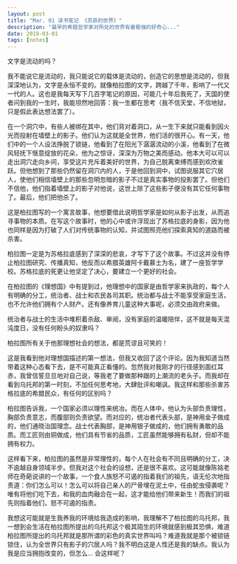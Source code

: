 ```yaml
---
layout: post
title: "Mar. 01 读书笔记 《苏菲的世界》"
description: "最早的希腊哲学家对所处的世界有着极强的好奇心..."
date: 2019-03-01
tags: [notes]
---
```


文字是流动的吗？

我不能说它是流动的，我只能说它的载体是流动的，创造它的思想是流动的，但我深深地认为，文字是永恒不变的。就像柏拉图的文字，跨越了千年，影响了一代又一代的人。这也是我每天写下几百字笔记的原因，可能几十年后我死了，天国的使者问到我的一生时，我能坦然地回答：我一生都在思考（我不信天堂，不信地狱，只是假此表达想法罢了）。

在一个洞穴中，有些人被绑在其中，他们背对着洞口，从一生下来就只能看到因火光而投射在墙壁上的影子。他们认为这就是全世界，他们活的很开心。有一天，他们中的一个人设法挣脱了锁链，他看到了在阳光下潺潺流动的小溪，他看到了在微风轻抚下惬意绽放的花朵，他为之惊讶，深深为万物之美而感动。他本大可以可以走出洞穴走向乡间，享受这片充斥着美好的世界，为自己脱离束缚而感到欢欣雀跃。但他想到了那些仍然留在洞穴内的人，于是他回到洞中，试图说服其它穴居人，使他们相信墙壁上的那些忽明忽暗的影子不过是真实事物的投影罢了。但他们不信他，他们指着墙壁上的影子对他说，这世上除了这些影子便没有其它任何事物了。最后，他们把他杀了。

这是柏拉图写的一个寓言故事，他想要借此说明哲学家是如何从影子出发，从而追寻事物的本质。在写这个故事时，他的心中或许浮现出了苏格拉底的身影，因为他也同样是因为打破了人们对传统事物的认知，并试图照亮他们探索真知的道路而被杀害。

柏拉图一定是为苏格拉底感到了深深的悲哀，才写下了这个故事。不过这并没有停止柏拉图研究、传播真知，他反而以希腊英雄阿卡戴慕士为名，建了一座哲学学校。苏格拉底的死更让他坚定了决心，要建立一个更好的社会。

在柏拉图的《理想国》中有提到过，他理想中的国家是由哲学家来执政的，每个人有明确的分工，统治者、战士和农民各司其职。统治都与战士不能享受家庭生活，也不允许他们拥有个人财产。还有像养育儿童这种大事呢，必须交由政府来做。

统治者与战士的生活中堆积着杀敌、审阅，没有家庭的温暖陪伴，这不就是每天混沌度日，没有任何盼头的奴隶吗？

柏拉图所有关于他那理想社会的想法，都是荒谬且可笑的！

这是我看到他对理想国描述的第一想法，但我又收回了这个评论。因为我知道当然带着这种心态看下去，是不可能真正看懂的。忽然我对我刚才的行径感到面红耳赤，我曾信誓旦旦地对自己说，等我老了要做那种跟的上潮流的老头子。而我却在看到乌托邦的第一时刻，不加任何思考地，大肆批评和嘲讽。我这样和那些杀害苏格拉底的希腊民众，有任何的区别吗？

柏拉图告诉我，一个国家必须以理性来统冶。而在人体中，他认为头部负责理性，胸部负责意志，而腹部则负责欲望。而对应的，统冶者代表头部，是神用金子做成的，他们通晓治国理念。战士代表胸部，是神用银子做成的，他们拥有勇敢的品质。而工匠则由铜做成，他们具有节省的品质，工匠虽然能够拥有私财，但却不能拥有权力。

这样看下来，柏拉图的虽然是非常理性的，每个人在社会有不同且明确的分工，决不逾越自身领域半步。但我对这个社会的设想，还是很不喜欢。这可能就像陈铭老师在奇葩说讲的一个故事，一个食人族怒不可遏的指着我们的祖先，语无伦次地指责道：你们怎么可以！怎么可以将自己亲人的尸骨埋在泥土中，任由蛇虫侵袭呢？唯有将他们吃下去，和我的血肉融合在一起，这才能给他们带来新生！而我们的祖先则指着他们，怒不可遏的指责。

我想这可能就是生我养我的环境给我造成的影响，我理解不了柏拉图的乌托邦，我一想到会生活在柏拉图所提出的乌托邦这个极其陌生的环境就感到极其恐惧，难道柏拉图所提出的乌托邦就是那所谓的彩色的真实世界叫吗？难道我就是那个被锁链锁住，认为全世界只有影子的穴居人吗？我不明白这是人性还是我的缺点。我认为我是应当拥抱改变的，但怎么... 会这样呢？
